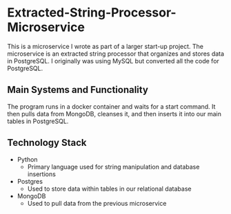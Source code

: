 # Extracted-String-Processor-Microservice
This is a microservice I wrote as part of a larger start-up project. The microservice 
is an extracted string processor that organizes and stores data in PostgreSQL. I originally
was using MySQL but converted all the code for PostgreSQL.


## Main Systems and Functionality
The program runs in a docker container and waits for a start command. It then pulls 
data from MongoDB, cleanses it, and then inserts it into our main tables in PostgreSQL. 


## Technology Stack
- Python
   - Primary language used for string manipulation and database insertions
- Postgres
   - Used to store data within tables in our relational database
- MongoDB
   - Used to pull data from the previous microservice
